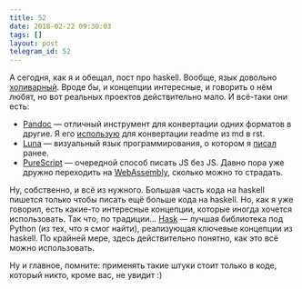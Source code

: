 ```yaml
---
title: 52
date: 2018-02-22 09:30:03
tags: []
layout: post
telegram_id: 52
---
```


А сегодня, как я и обещал, пост про haskell. Вообще, язык довольно [холиварный](https://xkcd.com/1312/). Вроде бы, и концепции интересные, и говорить о нём любят, но вот реальных проектов действительно мало. И всё-таки они есть:

+ [Pandoc](https://github.com/jgm/pandoc) — отличный инструмент для конвертации одних форматов в другие. Я его [использую](https://github.com/orsinium/djburger/blob/master/deploy.sh#L1) для конвертации readme из md в rst.
+ [Luna](https://github.com/luna/luna) — визуальный язык программирования, о котором я [писал](https://t.me/itgram_channel/37) ранее.
+ [PureScript](https://github.com/purescript/purescript) — очередной способ писать JS без JS. Давно пора уже дружно переходить на [WebAssembly](https://ru.wikipedia.org/wiki/WebAssembly), сколько можно то страдать.

Ну, собственно, и всё из нужного. Большая часть кода на haskell пишется только чтобы писать ещё больше кода на haskell. Но, как я уже говорил, есть какие-то интересные концепции, которые иногда хочется использовать. Так что, по традиции...
[Hask](https://github.com/billpmurphy/hask) — лучшая библиотека под Python (из тех, что я смог найти), реализующая ключевые концепции из haskell. По крайней мере, здесь действительно понятно, как это всё можно использовать.

Ну и главное, помните: применять такие штуки стоит только в коде, который никто, кроме вас, не увидит :)
